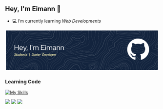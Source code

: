 ## Hey, I'm Eimann 👋
- 💻 I’m currently learning *Web Developments*

![Eimann](img/github-header-banner.png)

### Learning Code

[![My Skills](https://skillicons.dev/icons?i=html,css,js)](https://skillicons.dev)

<img src="https://img.shields.io/badge/HTML5-E34F26?style=for-the-badge&logo=html5&logoColor=white}" />
<img src="https://img.shields.io/badge/CSS3-1572B6?style=for-the-badge&logo=css3&logoColor=white" />
<img src="https://img.shields.io/badge/JavaScript-323330?style=for-the-badge&logo=javascript&logoColor=F7DF1E" />